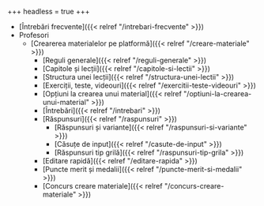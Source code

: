 +++
headless = true
+++

- [Întrebări frecvente]({{< relref "/intrebari-frecvente" >}})
- Profesori
  - [Crearerea materialelor pe platformă]({{< relref "/creare-materiale" >}})
    - [Reguli generale]({{< relref "/reguli-generale" >}})
    - [Capitole și lecții]({{< relref "/capitole-si-lectii" >}})
    - [Structura unei lecții]({{< relref "/structura-unei-lectii" >}})
    - [Exerciții, teste, videouri]({{< relref "/exercitii-teste-videouri" >}})
    - [Opțiuni la crearea unui material]({{< relref "/optiuni-la-crearea-unui-material" >}})
    - [Întrebări]({{< relref "/intrebari" >}})
    - [Răspunsuri]({{< relref "/raspunsuri" >}})
      - [Răspunsuri și variante]({{< relref "/raspunsuri-si-variante" >}})
      - [Căsuțe de input]({{< relref "/casute-de-input" >}})
      - [Răspunsuri tip grilă]({{< relref "/raspunsuri-tip-grila" >}})
    - [Editare rapidă]({{< relref "/editare-rapida" >}})
    - [Puncte merit și medalii]({{< relref "/puncte-merit-si-medalii" >}})
    - [Concurs creare materiale]({{< relref "/concurs-creare-materiale" >}})
